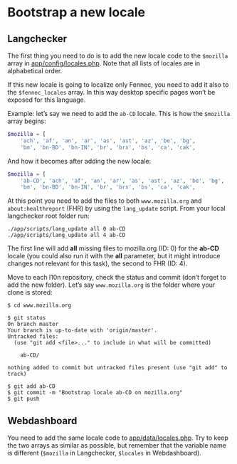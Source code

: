 # Bootstrap a new locale

## Langchecker
The first thing you need to do is to add the new locale code to the `$mozilla` array in [app/config/locales.php](https://github.com/mozilla-l10n/langchecker/blob/master/app/config/locales.inc.php). Note that all lists of locales are in alphabetical order.

If this new locale is going to localize only Fennec, you need to add it also to the `$fennec_locales` array. In this way desktop specific pages won’t be exposed for this language.

Example: let’s say we need to add the `ab-CD` locale. This is how the `$mozilla` array begins:
```PHP
$mozilla = [
    'ach', 'af', 'an', 'ar', 'as', 'ast', 'az', 'be', 'bg',
    'bm', 'bn-BD', 'bn-IN', 'br', 'brx', 'bs', 'ca', 'cak',
```

And how it becomes after adding the new locale:
```PHP
$mozilla = [
    'ab-CD', 'ach', 'af', 'an', 'ar', 'as', 'ast', 'az', 'be', 'bg',
    'bm', 'bn-BD', 'bn-IN', 'br', 'brx', 'bs', 'ca', 'cak',
```

At this point you need to add the files to both `www.mozilla.org` and `about:healthreport` (FHR) by using the `lang_update` script. From your local langchecker root folder run:
```
./app/scripts/lang_update all 0 ab-CD
./app/scripts/lang_update all 4 ab-CD
```
The first line will add **all** missing files to mozilla.org (ID: 0) for the **ab-CD** locale (you could also run it with the **all** parameter, but it might introduce changes not relevant for this task), the second to FHR (ID: 4).

Move to each l10n repository, check the status and commit (don’t forget to add the new folder). Let’s say `www.mozilla.org` is the folder where your clone is stored:
```
$ cd www.mozilla.org

$ git status
On branch master
Your branch is up-to-date with 'origin/master'.
Untracked files:
  (use "git add <file>..." to include in what will be committed)

	ab-CD/

nothing added to commit but untracked files present (use "git add" to track)

$ git add ab-CD
$ git commit -m "Bootstrap locale ab-CD on mozilla.org"
$ git push
```

## Webdashboard
You need to add the same locale code to [app/data/locales.php](https://github.com/mozilla-l10n/webdashboard/blob/master/app/data/locales.php). Try to keep the two arrays as similar as possible, but remember that the variable name is different (`$mozilla` in Langchecker, `$locales` in Webdashboard).

